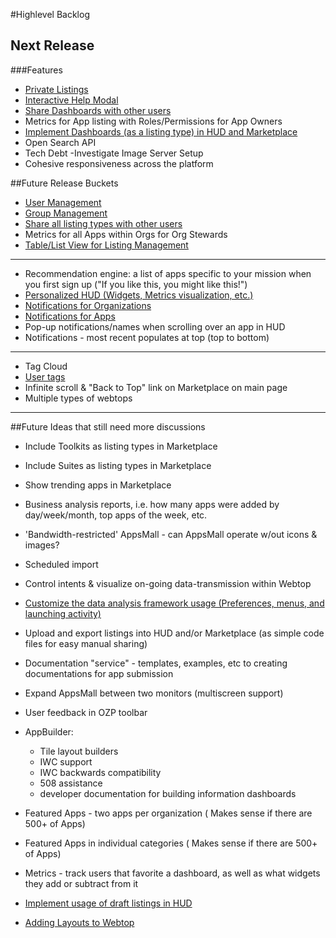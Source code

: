 #Highlevel Backlog
## Next Release
###Features
* [Private Listings](https://github.com/ozone-development/ozp-documentation/wiki/Private-Listings)
* [Interactive Help Modal](https://github.com/ozone-development/ozp-documentation/wiki/Interactive-Help)
* [Share Dashboards with other users](https://github.com/ozone-development/ozp-documentation/wiki/Sharing-Listings)
* Metrics for App listing with Roles/Permissions for App Owners
* [Implement Dashboards (as a listing type) in HUD and Marketplace](https://github.com/ozone-development/ozp-documentation/wiki/Adding-Dashboards-Listing-Type)
* Open Search API
* Tech Debt -Investigate Image Server Setup
* Cohesive responsiveness across the platform

##Future Release Buckets
* [User Management](https://github.com/ozone-development/ozp-documentation/wiki/User-Management)
* [Group Management](https://github.com/ozone-development/ozp-documentation/wiki/Group-Management)
* [Share all listing types with other users](https://github.com/ozone-development/ozp-documentation/wiki/Sharing-Listings)
* Metrics for all Apps within Orgs for Org Stewards
* [Table/List View for Listing Management](https://github.com/ozone-development/ozp-documentation/wiki/Table-View-for-Listing-Management)

***

* Recommendation engine: a list of apps specific to your mission when you first sign up ("If you like this, you might like this!")
* [Personalized HUD (Widgets, Metrics visualization, etc.)](https://github.com/ozone-development/ozp-documentation/wiki/Customized-HUD)
* [Notifications for Organizations](https://github.com/ozone-development/ozp-documentation/wiki/Notifications)
* [Notifications for Apps](https://github.com/ozone-development/ozp-documentation/wiki/Notifications)
* Pop-up notifications/names when scrolling over an app in HUD
* Notifications - most recent populates at top (top to bottom)

***

* Tag Cloud
* [User tags](https://github.com/ozone-development/ozp-documentation/wiki/User-Tags)
* Infinite scroll & "Back to Top" link on Marketplace on main page
* Multiple types of webtops

***

##Future Ideas that still need more discussions
* Include Toolkits as listing types in Marketplace
* Include Suites as listing types in Marketplace
* Show trending apps in Marketplace
* Business analysis reports, i.e. how many apps were added by day/week/month, top apps of the week, etc.
* 'Bandwidth-restricted' AppsMall - can AppsMall operate w/out icons & images?
* Scheduled import
* Control intents & visualize on-going data-transmission within Webtop
* [Customize the data analysis framework usage (Preferences, menus, and launching activity)](https://github.com/ozone-development/ozp-documentation/wiki/Customize-the-Data-Analysis-Framework)
* Upload and export listings into HUD and/or Marketplace (as simple code files for easy manual sharing)
* Documentation "service" - templates, examples, etc to creating documentations for app submission
* Expand AppsMall between two monitors (multiscreen support)
* User feedback in OZP toolbar
* AppBuilder:
    * Tile layout builders
    * IWC support
    * IWC backwards compatibility
    * 508 assistance
    * developer documentation for building information dashboards
* Featured Apps - two apps per organization ( Makes sense if there are 500+ of Apps)
* Featured Apps in individual categories ( Makes sense if there are 500+ of Apps)
* Metrics - track users that favorite a dashboard, as well as what widgets they add or subtract from it
* [Implement usage of draft listings in HUD](https://github.com/ozone-development/ozp-documentation/wiki/Draft-Listings)

* [Adding Layouts to Webtop](https://github.com/ozone-development/ozp-documentation/wiki/Webtop---Displaying-Apps-in-Layouts)
